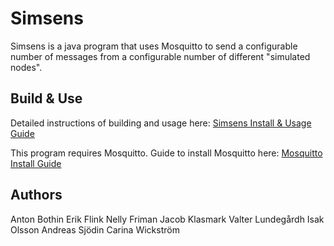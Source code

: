 # Simsens
Simsens is a java program that uses Mosquitto to send a configurable number of messages from a configurable number of different "simulated nodes".

## Build & Use
Detailed instructions of building and usage here:
[Simsens Install & Usage Guide](https://docs.google.com/document/d/1e_6pj71ccWidIlQPLtiQuzeiXorGdLFo_ezJDJMI5co/edit?usp=sharing "Simsens Install & Usage Guide")

This program requires Mosquitto. Guide to install Mosquitto here:
[Mosquitto Install Guide](https://docs.google.com/document/d/1Khe4_ye1cqadoxIy8wCGL000WlB2URefgU0UtRU5O5A/edit?usp=sharing "Mosquitto Install Guide")

## Authors

Anton Bothin
Erik Flink
Nelly Friman
Jacob Klasmark
Valter Lundegårdh
Isak Olsson
Andreas Sjödin
Carina Wickström
